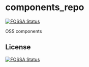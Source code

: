 # components_repo
[![FOSSA Status](https://app.fossa.io/api/projects/git%2Bgithub.com%2FTheBOSSC%2Fcomponents_repo.svg?type=shield)](https://app.fossa.io/projects/git%2Bgithub.com%2FTheBOSSC%2Fcomponents_repo?ref=badge_shield)

OSS components


## License
[![FOSSA Status](https://app.fossa.io/api/projects/git%2Bgithub.com%2FTheBOSSC%2Fcomponents_repo.svg?type=large)](https://app.fossa.io/projects/git%2Bgithub.com%2FTheBOSSC%2Fcomponents_repo?ref=badge_large)